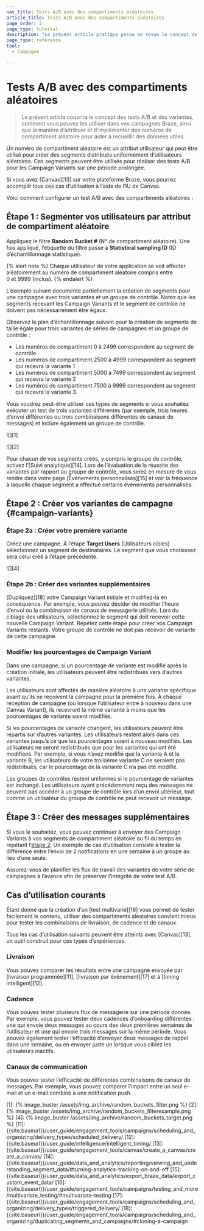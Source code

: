 ```yaml
---
nav_title: Tests A/B avec des compartiments aléatoires
article_title: Tests A/B avec des compartiments aléatoires
page_order: 2
page_type: tutorial
description: "Le présent article pratique passe en revue le concept de tests A/B et de variantes et la manière dont vous pouvez les utiliser dans vos campagnes Braze."
page_type: reference
tool:
  - Campagne

---
```


# Tests A/B avec des compartiments aléatoires

> Le présent article couvrira le concept des tests A/B et des variantes, comment vous pouvez les utiliser dans vos campagnes Braze, ainsi que la manière d’attribuer et d’implémenter des numéros de compartiment aléatoire pour aider à recueillir des données utiles.

Un numéro de compartiment aléatoire est un attribut utilisateur qui peut être utilisé pour créer des segments distribués uniformément d’utilisateurs aléatoires. Ces segments peuvent être utilisés pour réaliser des tests A/B pour les Campaign Variants sur une période prolongée.

Si vous avez [Canvas][13] sur votre plateforme Braze, vous pourrez accomplir tous ces cas d’utilisation à l’aide de l’IU de Canvas.

Voici comment configurer un test A/B avec des compartiments aléatoires :

## Étape 1 : Segmenter vos utilisateurs par attribut de compartiment aléatoire

Appliquez le filtre **Random Bucket #** (N° de compartiment aléatoire). Une fois appliqué, l’étiquette du filtre passe à **Statistical sampling ID** (ID d’échantillonnage statistique).

{% alert note %}
Chaque utilisateur de votre application se voit affecter aléatoirement au numéro de compartiment aléatoire compris entre 0 et 9999 (inclus).
{% endalert %}

L’exemple suivant documente partiellement la création de segments pour une campagne avec trois variantes et un groupe de contrôle. Notez que les segments recevant les Campaign Variants et le segment de contrôle ne doivent pas nécessairement être égaux.

Observez le plan d’échantillonnage suivant pour la création de segments de taille égale pour trois variantes de séries de campagnes et un groupe de contrôle : 

- Les numéros de compartiment 0 à 2499 correspondent au segment de contrôle
- Les numéros de compartiment 2500 à 4999 correspondent au segment qui recevra la variante 1 
- Les numéros de compartiment 5000 à 7499 correspondent au segment qui recevra la variante 2
- Les numéros de compartiment 7500 à 9999 correspondent au segment qui recevra la variante 3. 

Vous voudrez peut-être utiliser ces types de segments si vous souhaitez exécuter un test de trois variantes différentes (par exemple, trois heures d’envoi différentes ou trois combinaisons différentes de canaux de messages) et inclure également un groupe de contrôle.

![][1]

![][2]

Pour chacun de vos segments créés, y compris le groupe de contrôle, activez l’[Suivi analytique][14]. Lors de l’évaluation de la réussite des variantes par rapport au groupe de contrôle, vous serez en mesure de vous rendre dans votre page [Événements personnalisés][15] et voir la fréquence à laquelle chaque segment a effectué certains événements personnalisés.

## Étape 2 : Créer vos variantes de campagne {#campaign-variants}

### Étape 2a : Créer votre première variante

Créez une campagne. À l’étape **Target Users** (Utilisateurs cibles) sélectionnez un segment de destinataires. Le segment que vous choisissez sera celui créé à l’étape précédente.

![][4]

### Étape 2b : Créer des variantes supplémentaires

[Dupliquez][18] votre Campaign Variant initiale et modifiez-la en conséquence. Par exemple, vous pouvez décider de modifier l’heure d’envoi ou la combinaison de canaux de messagerie utilisés. Lors du ciblage des utilisateurs, sélectionnez le segment qui doit recevoir cette nouvelle Campaign Variant. Répétez cette étape pour créer vos Campaign Variants restants. Votre groupe de contrôle ne doit pas recevoir de variante de cette campagne.

### Modifier les pourcentages de Campaign Variant

Dans une campagne, si un pourcentage de variante est modifié après la création initiale, les utilisateurs peuvent être redistribués vers d’autres variantes.

Les utilisateurs sont affectés de manière aléatoire à une variante spécifique avant qu’ils ne reçoivent la campagne pour la première fois. À chaque réception de campagne (ou lorsque l’utilisateur entre à nouveau dans une Canvas Variant), ils recevront la même variante à moins que les pourcentages de variante soient modifiés.

Si les pourcentages de variante changent, les utilisateurs peuvent être répartis sur d’autres variantes. Les utilisateurs restent alors dans ces variantes jusqu’à ce que les pourcentages soient à nouveau modifiés. Les utilisateurs ne seront redistribués que pour les variantes qui ont été modifiées. Par exemple, si vous n’avez modifié que la variante A et la variante B, les utilisateurs de votre troisième variante C ne seraient pas redistribués, car le pourcentage de la variante C n’a pas été modifié.

Les groupes de contrôles restent uniformes si le pourcentage de variantes est inchangé. Les utilisateurs ayant précédemment reçu des messages ne peuvent pas accéder à un groupe de contrôle lors d’un envoi ultérieur, tout comme un utilisateur du groupe de contrôle ne peut recevoir un message.

## Étape 3 : Créer des messages supplémentaires

Si vous le souhaitez, vous pouvez continuer à envoyer des Campaign Variants à vos segments de compartiment aléatoire au fil du temps en répétant l’[étape 2](#campaign-variants). Un exemple de cas d’utilisation consiste à tester la différence entre l’envoi de 2 notifications en une semaine à un groupe au lieu d’une seule. 

Assurez-vous de planifier les flux de travail des variantes de votre série de campagnes à l’avance afin de préserver l’intégrité de votre test A/B.

## Cas d’utilisation courants

Étant donné que la création d’un [test multivarié][16] vous permet de tester facilement le contenu, utiliser des compartiments aléatoires convient mieux pour tester les combinaisons de livraison, de cadence et de canaux.

Tous les cas d’utilisation suivants peuvent être atteints avec [Canvas][13], un outil construit pour ces types d’expériences.

### Livraison

Vous pouvez comparer les résultats entre une campagne envoyée par [livraison programmée][11], [livraison par événement][17] et à [timing intelligent][12].

### Cadence

Vous pouvez tester plusieurs flux de messagerie sur une période donnée. Par exemple, vous pouvez tester deux cadences d’onboarding différentes : une qui envoie deux messages au cours des deux premières semaines de l’utilisateur et une qui envoie trois messages sur la même période. Vous pouvez également tester l’efficacité d’envoyer deux messages de rappel dans une semaine, ou en envoyer juste un lorsque vous ciblez les utilisateurs inactifs.

### Canaux de communication

Vous pouvez tester l’efficacité de différentes combinaisons de canaux de messages. Par exemple, vous pouvez comparer l’impact entre un seul e-mail et un e-mail combiné à une notification push.


[1]: {% image_buster /assets/img_archive/random_buckets_filter.png %}
[2]: {% image_buster /assets/img_archive/random_buckets_filterexample.png %}
[4]: {% image_buster /assets/img_archive/random_buckets_target.png %}
[11]: {{site.baseurl}}/user_guide/engagement_tools/campaigns/scheduling_and_organizing/delivery_types/scheduled_delivery/
[12]: {{site.baseurl}}/user_guide/intelligence/intelligent_timing/
[13]: {{site.baseurl}}/user_guide/engagement_tools/canvas/create_a_canvas/create_a_canvas/
[14]: {{site.baseurl}}/user_guide/data_and_analytics/reporting/viewing_and_understanding_segment_data/#turning-analytics-tracking-on-and-off
[15]: {{site.baseurl}}/user_guide/data_and_analytics/export_braze_data/export_custom_event_data/
[16]: {{site.baseurl}}/user_guide/engagement_tools/campaigns/testing_and_more/multivariate_testing/#multivariate-testing
[17]: {{site.baseurl}}/user_guide/engagement_tools/campaigns/scheduling_and_organizing/delivery_types/triggered_delivery/
[18]: {{site.baseurl}}/user_guide/engagement_tools/campaigns/scheduling_and_organizing/duplicating_segments_and_campaigns/#cloning-a-campaign
